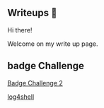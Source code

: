 ## Writeups :memo:

Hi there!

Welcome on my write up page.

## badge Challenge
[Badge Challenge 2](Badge%20Challenge%202.md)

[log4shell](Log4shell.md)